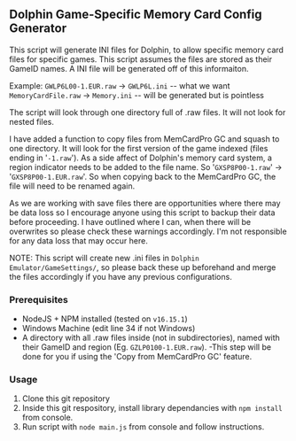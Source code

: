 ## Dolphin Game-Specific Memory Card Config Generator

This script will generate INI files for Dolphin, to allow specific memory card files for specific games.
This script assumes the files are stored as their GameID names. A INI file will be generated off of this informaiton.

Example:
`GWLP6L00-1.EUR.raw` -> `GWLP6L.ini`      -- what we want
`MemoryCardFile.raw` -> `Memory.ini`      -- will be generated but is pointless

The script will look through one directory full of .raw files. It will not look for nested files.

I have added a function to copy files from MemCardPro GC and squash to one directory. It will look for the first version of the game indexed (files ending in '`-1.raw`'). As a side affect of Dolphin's memory card system, a region indicator needs to be added to the file name. So '`GXSP8P00-1.raw`' -> '`GXSP8P00-1.EUR.raw`'. So when copying back to the MemCardPro GC, the  file will need to be renamed again.

As we are working with save files there are opportunities where there may be data loss so I encourage anyone using this script to backup their data before proceeding. I have outlined where I can, when there will be overwrites so please check these warnings accordingly. I'm not responsible for any data loss that may occur here.

NOTE: This script will create new .ini files in `Dolphin Emulator/GameSettings/`, so please back these up beforehand and merge the files accordingly if you have any previous configurations. 

### Prerequisites

- NodeJS + NPM installed (tested on `v16.15.1`)
- Windows Machine (edit line 34 if not Windows)
- A directory with all .raw files inside (not in subdirectories), named with their GameID and region (Eg. `GZLP0100-1.EUR.raw`). -This step will be done for you if using the 'Copy from MemCardPro GC' feature. 


### Usage

1. Clone this git repository
2. Inside this git respository, install library dependancies with `npm install` from console.
3. Run script with `node main.js` from console and follow instructions.